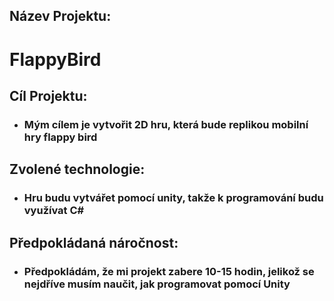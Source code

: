 ## Název Projektu:
# FlappyBird

## Cíl Projektu:
- ### Mým cílem je vytvořit 2D hru, která bude replikou mobilní hry flappy bird

## Zvolené technologie:
- ### Hru budu vytvářet pomocí unity, takže k programování budu využívat C#

## Předpokládaná náročnost:
- ### Předpokládám, že mi projekt zabere 10-15 hodin, jelikož se nejdříve musím naučit, jak programovat pomocí Unity
